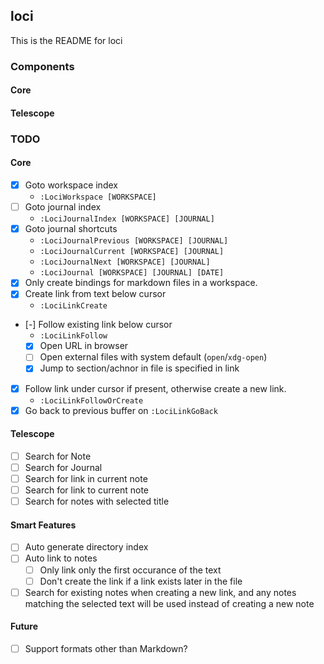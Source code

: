 ## loci
This is the README for loci

### Components

#### Core

#### Telescope

### TODO

#### Core

- [x] Goto workspace index
  - `:LociWorkspace [WORKSPACE]`
- [ ] Goto journal index
  - `:LociJournalIndex [WORKSPACE] [JOURNAL]`
- [x] Goto journal shortcuts
  - `:LociJournalPrevious [WORKSPACE] [JOURNAL]`
  - `:LociJournalCurrent [WORKSPACE] [JOURNAL]`
  - `:LociJournalNext [WORKSPACE] [JOURNAL]`
  - `:LociJournal [WORKSPACE] [JOURNAL] [DATE]`
- [x] Only create bindings for markdown files in a workspace.
- [x] Create link from text below cursor
  - `:LociLinkCreate`
- [-] Follow existing link below cursor
  - `:LociLinkFollow`
  - [x] Open URL in browser
  - [ ] Open external files with system default (`open`/`xdg-open`)
  - [x] Jump to section/achnor in file is specified in link
- [x] Follow link under cursor if present, otherwise create a new link.
  - `:LociLinkFollowOrCreate`
- [x] Go back to previous buffer on `:LociLinkGoBack`

#### Telescope

- [ ] Search for Note
- [ ] Search for Journal
- [ ] Search for link in current note
- [ ] Search for link to current note
- [ ] Search for notes with selected title

#### Smart Features

- [ ] Auto generate directory index
- [ ] Auto link to notes
  - [ ] Only link only the first occurance of the text
  - [ ] Don't create the link if a link exists later in the file
- [ ] Search for existing notes when creating a new link, and any notes
  matching the selected text will be used instead of creating a new note

#### Future

- [ ] Support formats other than Markdown?
